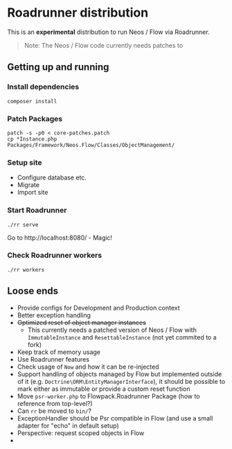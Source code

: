 # Roadrunner distribution

This is an **experimental** distribution to run Neos / Flow via Roadrunner.

> Note: The Neos / Flow code currently needs patches to 

## Getting up and running

### Install dependencies

```shell
composer install
```

### Patch Packages

```shell
patch -s -p0 < core-patches.patch
cp *Instance.php Packages/Framework/Neos.Flow/Classes/ObjectManagement/
```

### Setup site

* Configure database etc.
* Migrate
* Import site

### Start Roadrunner

```shell
./rr serve
```

Go to http://localhost:8080/ - Magic!

### Check Roadrunner workers

```shell
./rr workers
```

## Loose ends

* Provide configs for Development and Production context
* Better exception handling
* ~~Optimized reset of object manager instances~~
  * This currently needs a patched version of Neos / Flow with `ImmutableInstance` and `ResettableInstance` (not yet commited to a fork)
* Keep track of memory usage
* Use Roadrunner features
* Check usage of `Now` and how it can be re-injected
* Support handling of objects managed by Flow but implemented outside of it (e.g. `Doctrine\ORM\EntityManagerInterface`),
  it should be possible to mark either as immutable or provide a custom reset function
* Move `psr-worker.php` to Flowpack.Roadrunner Package (how to reference from top-level?)
* Can `rr` be moved to `bin/`?
* ExceptionHandler should be Psr compatible in Flow (and use a small adapter for "echo" in default setup)
* Perspective: request scoped objects in Flow
* 
